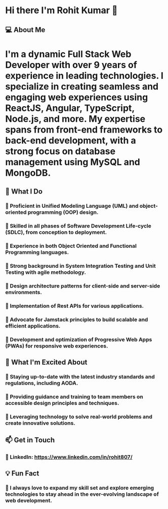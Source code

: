 # Hi there I'm Rohit Kumar 👋

## 💻 About Me
# I'm a dynamic Full Stack Web Developer with over 9 years of experience in leading technologies. I specialize in creating seamless and engaging web experiences using ReactJS, Angular, TypeScript, Node.js, and more. My expertise spans from front-end frameworks to back-end development, with a strong focus on database management using MySQL and MongoDB.

##  🌱 What I Do ###  

### 🔹 Proficient in Unified Modeling Language (UML) and object-oriented programming (OOP) design.

### 🔹 Skilled in all phases of Software Development Life-cycle (SDLC), from conception to deployment.

### 🔹 Experience in both Object Oriented and Functional Programming languages.

### 🔹 Strong background in System Integration Testing and Unit Testing with agile methodology.

### 🔹 Design architecture patterns for client-side and server-side environments.

### 🔹 Implementation of Rest APIs for various applications.

### 🔹 Advocate for Jamstack principles to build scalable and efficient applications.

### 🔹 Development and optimization of Progressive Web Apps (PWAs) for responsive web experiences.

##  🚀 What I'm Excited About ### 
### 🔹 Staying up-to-date with the latest industry standards and regulations, including AODA.

### 🔹 Providing guidance and training to team members on accessible design principles and techniques.

### 🔹 Leveraging technology to solve real-world problems and create innovative solutions.


##  📫 Get in Touch  ### 
### 🎯 LinkedIn: https://www.linkedin.com/in/rohit807/


## 💡 Fun Fact
### 📌 I always love to expand my skill set and explore emerging technologies to stay ahead in the ever-evolving landscape of web development.

<!--
**rohit13807/rohit13807** is a ✨ _special_ ✨ repository because its `README.md` (this file) appears on your GitHub profile.

Here are some ideas to get you started:

- 🔭 I’m currently working on ...
- 🌱 I’m currently learning ...
- 👯 I’m looking to collaborate on ...
- 🤔 I’m looking for help with ...
- 💬 Ask me about ...
- 📫 How to reach me: ...
- 😄 Pronouns: ...
- ⚡ Fun fact: ...
-->
